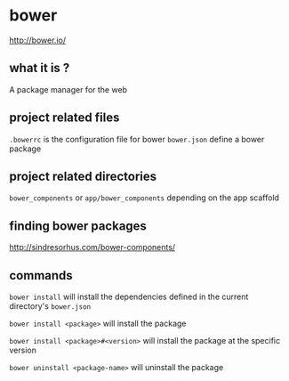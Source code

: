 # bower

http://bower.io/

## what it is ?

A package manager for the web

## project related files

`.bowerrc` is the configuration file for bower
`bower.json` define a bower package

## project related directories

`bower_components` or `app/bower_components` depending on the app scaffold

## finding bower packages

http://sindresorhus.com/bower-components/

## commands

`bower install` will install the dependencies defined in the current directory's `bower.json`

`bower install <package>` will install the package

`bower install <package>#<version>` will install the package at the specific version

`bower uninstall <package-name>` will uninstall the package

